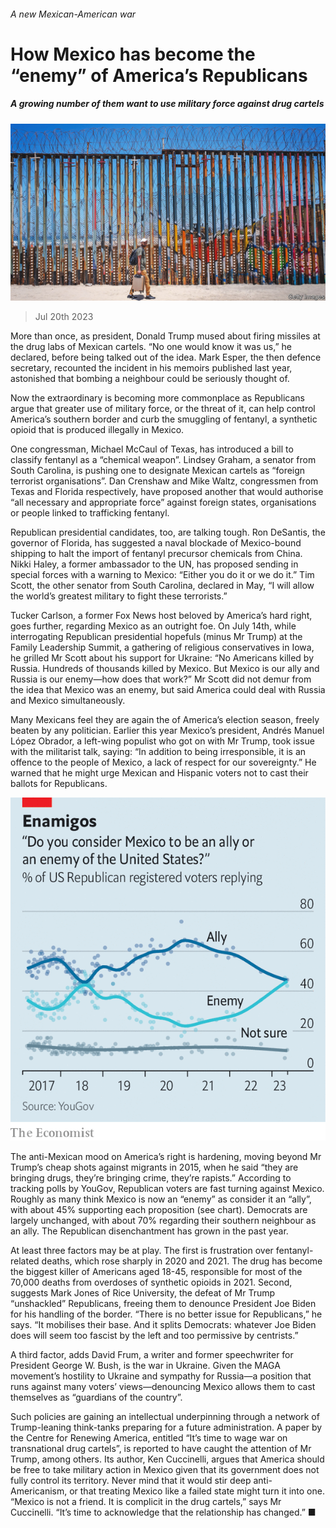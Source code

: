 ###### A new Mexican-American war

# How Mexico has become the “enemy” of America’s Republicans 

##### A growing number of them want to use military force against drug cartels 

![image](images/20230722_USP005.jpg) 

> Jul 20th 2023 

More than once, as president, Donald Trump mused about firing missiles at the drug labs of Mexican cartels. “No one would know it was us,” he declared, before being talked out of the idea. Mark Esper, the then defence secretary, recounted the incident in his memoirs published last year, astonished that bombing a neighbour could be seriously thought of. 

Now the extraordinary is becoming more commonplace as Republicans argue that greater use of military force, or the threat of it, can help control America’s southern border and curb the smuggling of fentanyl, a synthetic opioid that is produced illegally in Mexico. 

One congressman, Michael McCaul of Texas, has introduced a bill to classify fentanyl as a “chemical weapon”. Lindsey Graham, a senator from South Carolina, is pushing one to designate Mexican cartels as “foreign terrorist organisations”. Dan Crenshaw and Mike Waltz, congressmen from Texas and Florida respectively, have proposed another that would authorise “all necessary and appropriate force” against foreign states, organisations or people linked to trafficking fentanyl.

Republican presidential candidates, too, are talking tough. Ron DeSantis, the governor of Florida, has suggested a naval blockade of Mexico-bound shipping to halt the import of fentanyl precursor chemicals from China. Nikki Haley, a former ambassador to the UN, has proposed sending in special forces with a warning to Mexico: “Either you do it or we do it.” Tim Scott, the other senator from South Carolina, declared in May, “I will allow the world’s greatest military to fight these terrorists.”

Tucker Carlson, a former Fox News host beloved by America’s hard right, goes further, regarding Mexico as an outright foe. On July 14th, while interrogating Republican presidential hopefuls (minus Mr Trump) at the Family Leadership Summit, a gathering of religious conservatives in Iowa, he grilled Mr Scott about his support for Ukraine: “No Americans killed by Russia. Hundreds of thousands killed by Mexico. But Mexico is our ally and Russia is our enemy—how does that work?” Mr Scott did not demur from the idea that Mexico was an enemy, but said America could deal with Russia and Mexico simultaneously.

Many Mexicans feel they are again the  of America’s election season, freely beaten by any politician. Earlier this year Mexico’s president, Andrés Manuel López Obrador, a left-wing populist who got on with Mr Trump, took issue with the militarist talk, saying: “In addition to being irresponsible, it is an offence to the people of Mexico, a lack of respect for our sovereignty.” He warned that he might urge Mexican and Hispanic voters not to cast their ballots for Republicans. 

![image](images/20230722_USC032.png) 


The anti-Mexican mood on America’s right is hardening, moving beyond Mr Trump’s cheap shots against migrants in 2015, when he said “they are bringing drugs, they’re bringing crime, they’re rapists.” According to tracking polls by YouGov, Republican voters are fast turning against Mexico. Roughly as many think Mexico is now an “enemy” as consider it an “ally”, with about 45% supporting each proposition (see chart). Democrats are largely unchanged, with about 70% regarding their southern neighbour as an ally. The Republican disenchantment has grown in the past year. 

At least three factors may be at play. The first is frustration over fentanyl-related deaths, which rose sharply in 2020 and 2021. The drug has become the biggest killer of Americans aged 18-45, responsible for most of the 70,000 deaths from overdoses of synthetic opioids in 2021. Second, suggests Mark Jones of Rice University, the defeat of Mr Trump “unshackled” Republicans, freeing them to denounce President Joe Biden for his handling of the border. “There is no better issue for Republicans,” he says. “It mobilises their base. And it splits Democrats: whatever Joe Biden does will seem too fascist by the left and too permissive by centrists.”

A third factor, adds David Frum, a writer and former speechwriter for President George W. Bush, is the war in Ukraine. Given the MAGA movement’s hostility to Ukraine and sympathy for Russia—a position that runs against many voters’ views—denouncing Mexico allows them to cast themselves as “guardians of the country”.

Such policies are gaining an intellectual underpinning through a network of Trump-leaning think-tanks preparing for a future administration. A paper by the Centre for Renewing America, entitled “It’s time to wage war on transnational drug cartels”, is reported to have caught the attention of Mr Trump, among others. Its author, Ken Cuccinelli, argues that America should be free to take military action in Mexico given that its government does not fully control its territory. Never mind that it would stir deep anti-Americanism, or that treating Mexico like a failed state might turn it into one. “Mexico is not a friend. It is complicit in the drug cartels,” says Mr Cuccinelli. “It’s time to acknowledge that the relationship has changed.” ■


